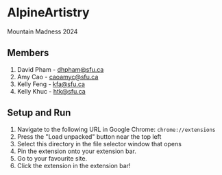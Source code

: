# AlpineArtistry
Mountain Madness 2024

## Members

1. David Pham - dhpham@sfu.ca  
2. Amy Cao - caoamyc@sfu.ca  
3. Kelly Feng - kfa@sfu.ca  
4. Kelly Khuc - htk@sfu.ca  

## Setup and Run

1. Navigate to the following URL in Google Chrome: `chrome://extensions`
2. Press the "Load unpacked" button near the top left
3. Select this directory in the file selector window that opens
4. Pin the extension onto your extension bar.
5. Go to your favourite site.
6. Click the extension in the extension bar!


